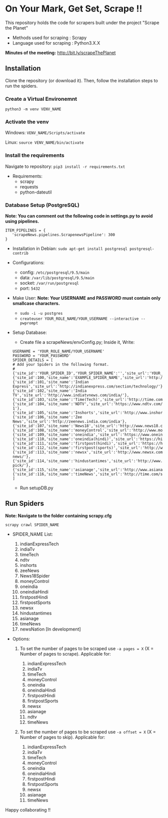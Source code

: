 # On Your Mark, Get Set, Scrape !!

This repository holds the code for scrapers built under the project "Scrape the Planet"  
- Methods used for scraping : Scrapy   
- Language used for scraping : Python3.X.X

**Minutes of the meeting:** http://bit.ly/scrapeThePlanet

## Installation
Clone the repository (or download it). Then, follow the installation steps to run the spiders.

### Create a Virtual Environemnt
```
python3 -m venv VENV_NAME
```

### Activate the venv
Windows: `VENV_NAME/Scripts/activate`

Linux: `source VENV_NAME/bin/activate`

### Install the requirements
Navigate to repository: `pip3 install -r requirements.txt`

- Requirements:
    - scrapy
    - requests
    - python-dateutil

### Database Setup (PostgreSQL)

**Note: You can comment out the following code in settings.py to avoid using pipelines.**

```
ITEM_PIPELINES = {
   'scrapeNews.pipelines.ScrapenewsPipeline': 300
}
```

- Installation in Debian: `sudo apt-get install postgresql postgresql-contrib`

- Configurations:
	- config: `/etc/postgresql/9.5/main`  
	- data:   `/var/lib/postgresql/9.5/main`
	- socket: `/var/run/postgresql`
	- port:   `5432`

- Make User:
	**Note: Your USERNAME and PASSWORD must contain only smallcase characters.**
	- `sudo -i -u postgres`
	- `createuser YOUR_ROLE_NAME/YOUR_USERNAME --interactive --pwprompt`

- Setup Database:
    - Create file a scrapeNews/envConfig.py; Inside it, Write:
    ```
    USERNAME = 'YOUR_ROLE_NAME/YOUR_USERNAME'
    PASSWORD = 'YOUR_PASSWORD'
    SPIDER_DETAILS = [
    # Add your Spiders in the following format.
    # {'site_id':'YOUR_SPIDER_ID','YOUR_SPIDER_NAME':'','site_url':'YOUR_SPIDER_URL'}
    {'site_id':100,'site_name':'EXAMPLE_SPIDER_NAME','site_url':'http://www.example.com'},
    {'site_id':101,'site_name':'Indian Express','site_url':'http://indianexpress.com/section/technology/'},
    {'site_id':102,'site_name':'India TV','site_url':'http://www.indiatvnews.com/india/'},
    {'site_id':103,'site_name':'Time(Tech)','site_url':'http://time.com/section/tech/'},
    {'site_id':104,'site_name':'NDTV','site_url':'https://www.ndtv.com/latest/page-1'},
    {'site_id':105,'site_name':'Inshorts','site_url':'http://www.inshorts.com/en/read/'},
	{'site_id':106,'site_name':'Zee News','site_url':'http://zeenews.india.com/india'},
    {'site_id':107,'site_name':'News18','site_url':'http://www.news18.com/news/'},
	{'site_id':108,'site_name':'moneyControl','site_url':'http://www.moneycontrol.com/news/business/'},
	{'site_id':109,'site_name':'oneindia','site_url':'https://www.oneindia.com/india/'},
	{'site_id':110,'site_name':'oneindia(hindi)','site_url':'https://hindi.oneindia.com/news/india/'},
	{'site_id':111,'site_name':'firstpost(hindi)','site_url':'https://hindi.firstpost.com/category/latest/'},
	{'site_id':112,'site_name':'firstpost(sports)','site_url':'http://www.firstpost.com/category/sports/'},
	{'site_id':113,'site_name':'newsx','site_url':'http://www.newsx.com/latest-news/'},
    {'site_id':114,'site_name':'hindustantimes','site_url':'http://www.hindustantimes.com/editors-pick/'},
	{'site_id':115,'site_name':'asianage','site_url':'http://www.asianage.com/newsmakers'},
	{'site_id':116,'site_name':'timeNews','site_url':'http://time.com/section/world/'},
	]
    ```

    - Run setupDB.py
## Run Spiders
**Note: Navigate to the folder containing scrapy.cfg**
```
scrapy crawl SPIDER_NAME
```
- SPIDER_NAME List:
	1. indianExpressTech
	2. indiaTv  
	3. timeTech
	4. ndtv
	5. inshorts
    6. zeeNews
    7. News18Spider
    8. moneyControl
    9. oneindia
    10. oneindiaHindi
    11. firstpostHindi
    12. firstpostSports
    13. newsx
    14. hindustantimes
    15. asianage
    16. timeNews
    17. newsNation [In development]

- Options:
    1. To set the number of pages to be scraped use  `-a pages = X` (X = Number of pages to scrape).
	Applicable for:
        1. indianExpressTech
    	2. indiaTv  
    	3. timeTech
        4. moneyControl
        5. oneindia
        6. oneindiaHindi
        7. firstpostHindi
        8. firstpostSports
        9. newsx
        10. asianage
		11. ndtv
        12. timeNews

    2. To set the number of pages to be scraped use  `-a offset = X` (X = Number of pages to skip).
	Applicable for:
        1. indianExpressTech
    	2. indiaTv  
    	3. timeTech
        4. moneyControl
        5. oneindia
        6. oneindiaHindi
        7. firstpostHindi
        8. firstpostSports
        9. newsx
        10. asianage
        11. timeNews

Happy collaborating !!   
